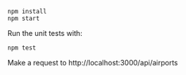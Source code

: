 ```
npm install
npm start
```

Run the unit tests with:

```
npm test
```

Make a request to http://localhost:3000/api/airports
